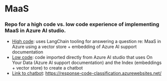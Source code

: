 # MaaS

### Repo for a high code vs. low code experience of implementing MaaS in Azure AI studio.
<ul>
  <li>
    <span style="text-decoration: underline;">High code</span>: uses LangChain tooling for answering a question re: MaaS in Azure using a vector store + embedding of Azure AI support documentation
  </li>
  <li>
    <span style="text-decoration: underline;">Low code</span>: code imported directly from Azure AI studio that uses On Your Data (Azure AI support documentation) and the Index (embeddings + vector store) to create a chatbot
  </li>
  <li>
    <span style="text-decoration: underline;">Link to chatbot</span>: <a href="https://response-code-classification.azurewebsites.net/">https://response-code-classification.azurewebsites.net/</a>
  </li>
</ul>


